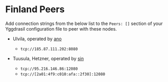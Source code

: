 # Finland Peers

Add connection strings from the below list to the `Peers: []` section of your
Yggdrasil configuration file to peer with these nodes.

* Ulvila, operated by [ano](https://github.com/ano0)
  * `tcp://185.87.111.202:8080`

* Tuusula, Hetzner, operated by [sin](https://2f30.org)
  * `tcp://95.216.146.86:12080`
  * `tcp://[2a01:4f9:c010:afa::2f30]:12080`
